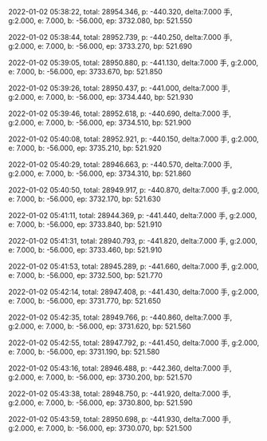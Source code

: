 2022-01-02 05:38:22, total: 28954.346, p: -440.320, delta:7.000 手, g:2.000, e: 7.000, b: -56.000, ep: 3732.080, bp: 521.550

2022-01-02 05:38:44, total: 28952.739, p: -440.250, delta:7.000 手, g:2.000, e: 7.000, b: -56.000, ep: 3733.270, bp: 521.690

2022-01-02 05:39:05, total: 28950.880, p: -441.130, delta:7.000 手, g:2.000, e: 7.000, b: -56.000, ep: 3733.670, bp: 521.850

2022-01-02 05:39:26, total: 28950.437, p: -441.000, delta:7.000 手, g:2.000, e: 7.000, b: -56.000, ep: 3734.440, bp: 521.930

2022-01-02 05:39:46, total: 28952.618, p: -440.690, delta:7.000 手, g:2.000, e: 7.000, b: -56.000, ep: 3734.510, bp: 521.900

2022-01-02 05:40:08, total: 28952.921, p: -440.150, delta:7.000 手, g:2.000, e: 7.000, b: -56.000, ep: 3735.210, bp: 521.920

2022-01-02 05:40:29, total: 28946.663, p: -440.570, delta:7.000 手, g:2.000, e: 7.000, b: -56.000, ep: 3734.310, bp: 521.860

2022-01-02 05:40:50, total: 28949.917, p: -440.870, delta:7.000 手, g:2.000, e: 7.000, b: -56.000, ep: 3732.170, bp: 521.630

2022-01-02 05:41:11, total: 28944.369, p: -441.440, delta:7.000 手, g:2.000, e: 7.000, b: -56.000, ep: 3733.840, bp: 521.910

2022-01-02 05:41:31, total: 28940.793, p: -441.820, delta:7.000 手, g:2.000, e: 7.000, b: -56.000, ep: 3733.460, bp: 521.910

2022-01-02 05:41:53, total: 28945.289, p: -441.660, delta:7.000 手, g:2.000, e: 7.000, b: -56.000, ep: 3732.500, bp: 521.770

2022-01-02 05:42:14, total: 28947.408, p: -441.430, delta:7.000 手, g:2.000, e: 7.000, b: -56.000, ep: 3731.770, bp: 521.650

2022-01-02 05:42:35, total: 28949.766, p: -440.860, delta:7.000 手, g:2.000, e: 7.000, b: -56.000, ep: 3731.620, bp: 521.560

2022-01-02 05:42:55, total: 28947.792, p: -441.450, delta:7.000 手, g:2.000, e: 7.000, b: -56.000, ep: 3731.190, bp: 521.580

2022-01-02 05:43:16, total: 28946.488, p: -442.360, delta:7.000 手, g:2.000, e: 7.000, b: -56.000, ep: 3730.200, bp: 521.570

2022-01-02 05:43:38, total: 28948.750, p: -441.920, delta:7.000 手, g:2.000, e: 7.000, b: -56.000, ep: 3730.800, bp: 521.590

2022-01-02 05:43:59, total: 28950.698, p: -441.930, delta:7.000 手, g:2.000, e: 7.000, b: -56.000, ep: 3730.070, bp: 521.500